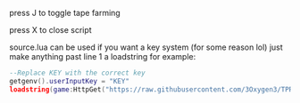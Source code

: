 press J to toggle tape farming

press X to close script

source.lua can be used if you want a key system (for some reason lol) just make anything past line 1 a loadstring for example:

```lua
--Replace KEY with the correct key
getgenv().userInputKey = "KEY"
loadstring(game:HttpGet("https://raw.githubusercontent.com/3Oxygen3/TPRR-Script/main/Farm.lua"))()
```
